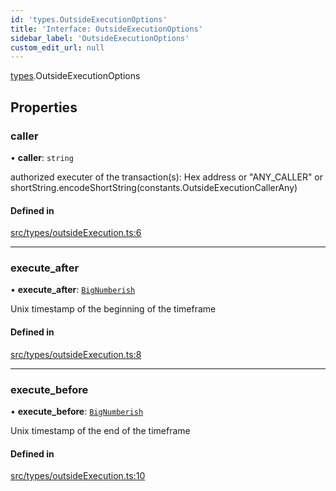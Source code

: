 ```yaml
---
id: 'types.OutsideExecutionOptions'
title: 'Interface: OutsideExecutionOptions'
sidebar_label: 'OutsideExecutionOptions'
custom_edit_url: null
---
```


[types](../namespaces/types.md).OutsideExecutionOptions

## Properties

### caller

• **caller**: `string`

authorized executer of the transaction(s): Hex address or "ANY_CALLER" or shortString.encodeShortString(constants.OutsideExecutionCallerAny)

#### Defined in

[src/types/outsideExecution.ts:6](https://github.com/starknet-io/starknet.js/blob/v7.6.4/src/types/outsideExecution.ts#L6)

---

### execute_after

• **execute_after**: [`BigNumberish`](../namespaces/types.md#bignumberish)

Unix timestamp of the beginning of the timeframe

#### Defined in

[src/types/outsideExecution.ts:8](https://github.com/starknet-io/starknet.js/blob/v7.6.4/src/types/outsideExecution.ts#L8)

---

### execute_before

• **execute_before**: [`BigNumberish`](../namespaces/types.md#bignumberish)

Unix timestamp of the end of the timeframe

#### Defined in

[src/types/outsideExecution.ts:10](https://github.com/starknet-io/starknet.js/blob/v7.6.4/src/types/outsideExecution.ts#L10)
